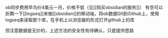 ob同步费用早鸟价4美元一月，价格不低（见[[购买obsidian的服务]]）
有空可以折腾一下[[logseq]]来做[[obsidian]]的移动端，将ob数据Git到Github上，使用logseq来读取那个库，在手机上以浏览器的形式打开github上的库

但注意数据是无价的，上述方法的安全性有待确认，只是提供思路